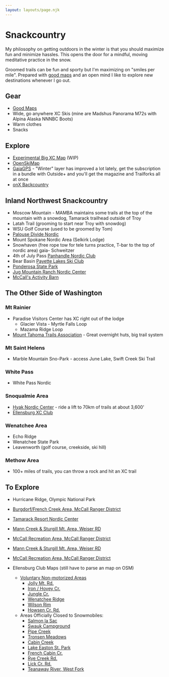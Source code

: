 ```yaml
---
layout: layouts/page.njk
---
```


# Snackcountry

My philosophy on getting outdoors in the winter is that you should maximize fun and minimize
hassles.  This opens the door for a mindful, moving meditative practice in the snow.

Groomed trails can be fun and sporty but I'm maximizing on "smiles per mile".  Prepared with
[good maps](/mapping) and an open mind I like to explore new destinations whenever I go out.

## Gear

- [Good Maps](/mapping)
- Wide, go anywhere XC Skis (mine are Madshus Panorama M72s with Alpina Alaska NNNBC Boots)
- Warm clothes
- Snacks

## Explore

- [Experimental Big XC Map](https://grist-table-to-mapbox.glitch.me/) (WIP)
- [OpenSkiMap](https://openskimap.org/#7.65/46.794/-116.547)
- [GaiaGPS](https://gaiagps.com) - "Winter" layer has improved a lot lately, get the subscription in a bundle with Outside+ and you'll get the magazine and Trailforks all at once
- [onX Backcountry](https://webmap.onxmaps.com/backcountry/map)

## Inland Northwest Snackcountry

- Moscow Mountain - MAMBA maintains some trails at the top of the mountain with a snowdog, Tamarack trailhead outside of Troy
- Latah Trail (grooming to start near Troy with snowdog)
- WSU Golf Course (used to be groomed by Tom)
- [Palouse Divide Nordic](https://www.palousedividenordic.org)
- Mount Spokane Nordic Area (Selkirk Lodge)
- Snowhaven (free rope tow for tele turns practice, T-bar to the top of nordic area)
gaia- Schweitzer
- 4th of July Pass [Panhandle Nordic Club](https://www.panhandlenordicclub.com/)
- Bear Basin [Payette Lakes Ski Club](https://payettelakesskiclub.org/)
- [Ponderosa State Park](http://parksandrecreation.idaho.gov/parks/ponderosa)
- [Jug Mountain Ranch Nordic Center](http://jugmountainranch.com/nordic/)
- [McCall's Activity Barn](http://brundage.com/trip-planner/snow-tubing-mccall/)

## The Other Side of Washington

### Mt Rainier

- Paradise Visitors Center has XC right out of the lodge
  - Glacier Vista - Myrtle Falls Loop
  - Mazama Ridge Loop
- [Mount Tahoma Trails Association](https://skimtta.org/) - Great overnight huts, big trail system

### Mt Saint Helens

- Marble Mountain Sno-Park - access June Lake, Swift Creek Ski Trail

### White Pass

- White Pass Nordic

### Snoqualmie Area

- [Hyak Nordic Center](https://www.summitatsnoqualmie.com/nordic-skiing) - ride a lift to 70km of trails at about 3,600'
- [Ellensburg XC Club](https://ellensburgskiclub.yolasite.com/maps.php)

### Wenatchee Area

- Echo Ridge
- Wenatchee State Park
- Leavenworth (golf course, creekside, ski hill)

### Methow Area

- 100+ miles of trails, you can throw a rock and hit an XC trail

## To Explore

- Hurricane Ridge, Olympic National Park
- [Burgdorf/French Creek Area, McCall Ranger District](https://www.fs.usda.gov/recarea/payette/recreation/recarea/?recid=82756)
- [Tamarack Resort Nordic Center](http://tamarackidaho.com/activities/nordic-center)
- [Mann Creek & Sturgill Mt. Area, Weiser RD](https://www.fs.usda.gov/recarea/payette/recreation/recarea/?recid=82734)
- [McCall Recreation Area, McCall Ranger District](https://www.fs.usda.gov/recarea/payette/recreation/recarea/?recid=82778)
- [Mann Creek & Sturgill Mt. Area, Weiser RD](https://www.fs.usda.gov/recarea/payette/recreation/recarea/?recid=82734)
- [McCall Recreation Area, McCall Ranger District](https://www.fs.usda.gov/recarea/payette/recreation/recarea/?recid=82778)

- Ellensburg Club Maps (still have to parse an map on OSM)
  - [Voluntary Non-motorized Areas](https://ellensburgskiclub.yolasite.com/voluntary-non-motorized-areas.php)
    - [Jolly Mt. Rd.](https://ellensburgskiclub.yolasite.com/jolly-mt-rd.php)
    - [Iron / Hovey Cr.](https://ellensburgskiclub.yolasite.com/iron-and-hovey-cr.php)
    - [Jungle Cr.](https://ellensburgskiclub.yolasite.com/jungle-creek.php)
    - [Wenatchee Ridge](https://ellensburgskiclub.yolasite.com/wenatchee-ridge.php)
    - [Wilson Rim](https://ellensburgskiclub.yolasite.com/wilson-rim.php)
    - [Howsen Cr. Rd.](https://ellensburgskiclub.yolasite.com/howsen-cr-rd.php) 
  - Areas Officially Closed to Snowmobiles:
    - [Salmon la Sac](https://ellensburgskiclub.yolasite.com/salmon-la-sac.php)
    - [Swauk Campground](https://ellensburgskiclub.yolasite.com/swauk-campground-trails.php)
    - [Pipe Creek](https://ellensburgskiclub.yolasite.com/pipe-creek.php)
    - [Tronsen Meadows](https://ellensburgskiclub.yolasite.com/resources/TronsenSkiTrails%2C%20labeled%2C11-22-13.JPG)
    - [Cabin Creek](https://ellensburgskiclub.yolasite.com/cabin-creek-trails.php)
    - [Lake Easton St. Park](https://ellensburgskiclub.yolasite.com/lake-easton-state-park.php)
    - [French Cabin Cr.](https://ellensburgskiclub.yolasite.com/french-cabin-creek.php)
    - [Rye Creek Rd.](https://ellensburgskiclub.yolasite.com/rye-creek-road.php)
    - [Lick Cr. Rd.](https://ellensburgskiclub.yolasite.com/lick-creek-road.php)
    - [Teanaway River, West Fork](https://ellensburgskiclub.yolasite.com/teanaway-west-fork.php)
